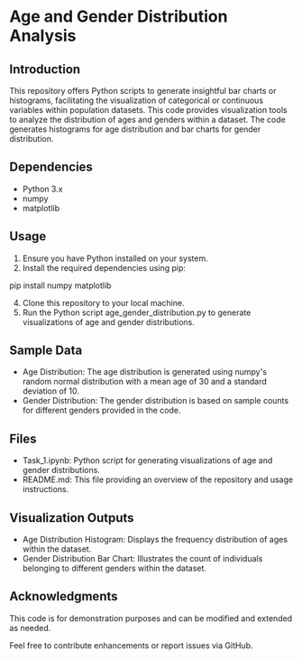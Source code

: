 # Age and Gender Distribution Analysis
## Introduction
This repository offers Python scripts to generate insightful bar charts or histograms, facilitating the visualization of categorical or continuous variables within population datasets.
This code provides visualization tools to analyze the distribution of ages and genders within a dataset. The code generates histograms for age distribution and bar charts for gender distribution.

## Dependencies
- Python 3.x
- numpy
- matplotlib

## Usage
1. Ensure you have Python installed on your system.
2. Install the required dependencies using pip:

pip install numpy matplotlib

4. Clone this repository to your local machine.
5. Run the Python script age_gender_distribution.py to generate visualizations of age and gender distributions.

## Sample Data
- Age Distribution: The age distribution is generated using numpy's random normal distribution with a mean age of 30 and a standard deviation of 10.
- Gender Distribution: The gender distribution is based on sample counts for different genders provided in the code.

## Files
- Task_1.ipynb: Python script for generating visualizations of age and gender distributions.
- README.md: This file providing an overview of the repository and usage instructions.

## Visualization Outputs
- Age Distribution Histogram:
Displays the frequency distribution of ages within the dataset.
- Gender Distribution Bar Chart:
Illustrates the count of individuals belonging to different genders within the dataset.

## Acknowledgments
This code is for demonstration purposes and can be modified and extended as needed.

Feel free to contribute enhancements or report issues via GitHub.
